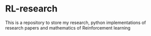 # RL-research
This is a repository to store my research, python implementations of research papers and mathematics of Reinforcement learning 
